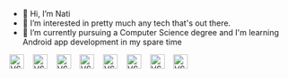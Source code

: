 - 👋 Hi, I’m Nati
- 👀 I’m interested in pretty much any tech that's out there.
- 🌱 I’m currently pursuing a Computer Science degree and I'm learning Android app development in my spare time

<img alt="VS" width="26px" src="https://toppng.com/uploads/preview/c-programming-icon-c-programming-language-logo-11562945679duaxtn3yq0.png" />&nbsp;&nbsp;&nbsp;
<img alt="VS" width="26px" src="https://cdn-icons-png.flaticon.com/512/6132/6132222.png" />&nbsp;&nbsp;&nbsp;
<img alt="VS" width="26px" src="https://cdn-icons-png.flaticon.com/512/6132/6132221.png" />&nbsp;&nbsp;&nbsp;
<img alt="VS" width="26px" src="https://cdn-icons-png.flaticon.com/512/226/226777.png" />&nbsp;&nbsp;&nbsp;
<img alt="VS" width="26px" src="https://img.icons8.com/external-tal-revivo-shadow-tal-revivo/344/external-kotlin-a-cross-platform-statically-typed-general-purpose-programming-language-with-type-inference-logo-shadow-tal-revivo.png" />&nbsp;&nbsp;&nbsp;
<img alt="VS" width="26px" src="https://cdn-icons-png.flaticon.com/512/5968/5968350.png" />&nbsp;&nbsp;&nbsp;
<img alt="VS" width="26px" src="https://cdn-icons-png.flaticon.com/512/226/226770.png" />&nbsp;&nbsp;&nbsp;
<img alt="VS" width="26px" src="https://img.icons8.com/fluency/344/arduino.png" />&nbsp;&nbsp;&nbsp;






<!---
- 📫 How to reach me ...
Nati892/Nati892 is a ✨ special ✨ repository because its `README.md` (this file) appears on your GitHub profile.
You can click the Preview link to take a look at your changes.
--->
